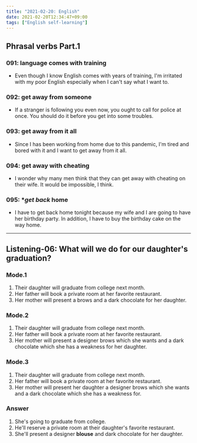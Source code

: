 ```yaml
---
title: "2021-02-20: English"
date: 2021-02-20T12:34:47+09:00
tags: ["English self-learning"]
---
```


## Phrasal verbs Part.1

### 091: language **comes with** training

* Even though I know English comes with years of training, I'm irritated with my poor English especially when I can't say what I want to.

### 092: **get away** from someone

* If a stranger is following you even now, you ought to call for police at once.
  You should do it before you get into some troubles.

### 093: **get away** from it all

* Since I has been working from home due to this pandemic, I'm tired and bored with it and I want to get away from it all.

### 094: **get away** with cheating

* I wonder why many men think that they can get away with cheating on their wife. It would be impossible, I think.

### 095: **get back* home

* I have to get back home tonight because my wife and I are going to have her birthday party. In addition, I have to buy the birthday cake on the way home.


- - -

## Listening-06: What will we do for our daughter's graduation?

### Mode.1

1. Their daughter will graduate from college next month.
2. Her father will book a private room at her favorite restaurant.
3. Her mother will present a brows and a dark chocolate for her daughter.

### Mode.2

1. Their daughter will graduate from college next month.
2. Her father will book a private room at her favorite restaurant.
3. Her mother will present a designer brows which she wants and a dark chocolate which she has a weakness for her daughter.

### Mode.3

1. Their daughter will graduate from college next month.
2. Her father will book a private room at her favorite restaurant.
3. Her mother will present her daughter a designer brows which she wants and a dark chocolate which she has a weakness for.

### Answer

1. She's going to graduate from college.
2. He'll reserve a private room at their daughter's favorite restaurant.
3. She'll present a designer **blouse** and dark chocolate for her daughter.
